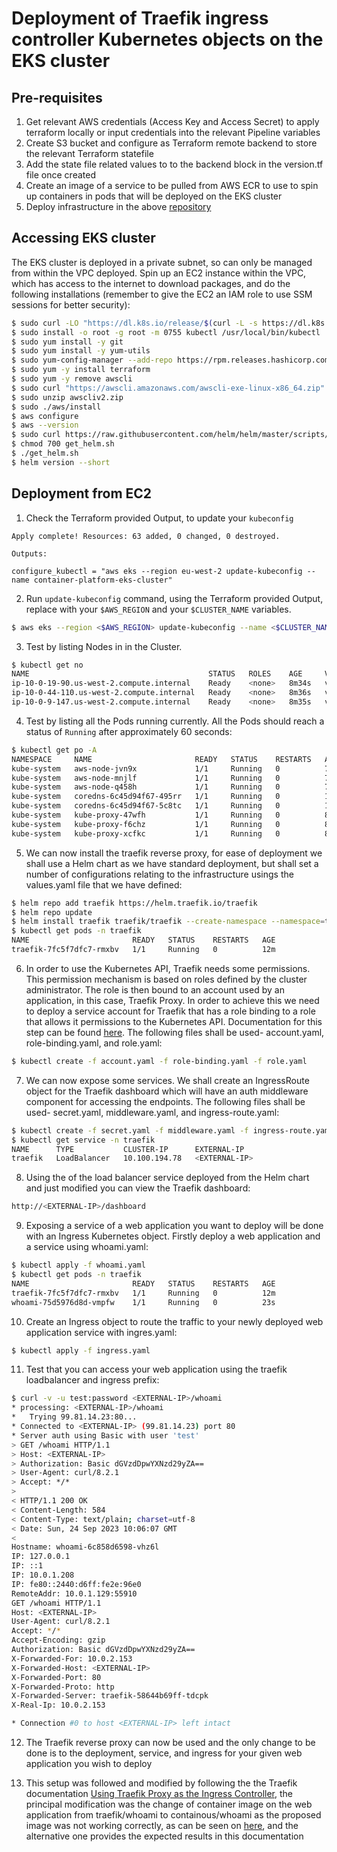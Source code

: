 # Deployment of Traefik ingress controller Kubernetes objects on the EKS cluster

## Pre-requisites
1. Get relevant AWS credentials (Access Key and Access Secret) to apply terraform locally or input credentials into the relevant Pipeline variables
2. Create S3 bucket and configure as Terraform remote backend to store the relevant Terraform statefile
3. Add the state file related values to to the backend block in the version.tf file once created
4. Create an image of a service to be pulled from AWS ECR to use to spin up containers in pods that will be deployed on the EKS cluster
5. Deploy infrastructure in the above [repository](../../)

## Accessing EKS cluster
The EKS cluster is deployed in a private subnet, so can only be managed from 
within the VPC deployed. Spin up an EC2 instance within the VPC, which has
access to the internet to download packages, and do the following installations
(remember to give the EC2 an IAM role to use SSM sessions for better security):

```sh
$ sudo curl -LO "https://dl.k8s.io/release/$(curl -L -s https://dl.k8s.io/release/stable.txt)/bin/linux/amd64/kubectl"
$ sudo install -o root -g root -m 0755 kubectl /usr/local/bin/kubectl
$ sudo yum install -y git
$ sudo yum install -y yum-utils
$ sudo yum-config-manager --add-repo https://rpm.releases.hashicorp.com/AmazonLinux/hashicorp.repo
$ sudo yum -y install terraform
$ sudo yum -y remove awscli
$ sudo curl "https://awscli.amazonaws.com/awscli-exe-linux-x86_64.zip" -o "awscliv2.zip"
$ sudo unzip awscliv2.zip
$ sudo ./aws/install
$ aws configure
$ aws --version
$ sudo curl https://raw.githubusercontent.com/helm/helm/master/scripts/get-helm-3 > get_helm.sh
$ chmod 700 get_helm.sh
$ ./get_helm.sh
$ helm version --short
```

## Deployment from EC2

1. Check the Terraform provided Output, to update your `kubeconfig`

```hcl
Apply complete! Resources: 63 added, 0 changed, 0 destroyed.

Outputs:

configure_kubectl = "aws eks --region eu-west-2 update-kubeconfig --name container-platform-eks-cluster"
```

2. Run `update-kubeconfig` command, using the Terraform provided Output, replace with your `$AWS_REGION` and your `$CLUSTER_NAME` variables.

```sh
$ aws eks --region <$AWS_REGION> update-kubeconfig --name <$CLUSTER_NAME>
```

3. Test by listing Nodes in in the Cluster.

```sh
$ kubectl get no
NAME                                        STATUS   ROLES    AGE     VERSION
ip-10-0-19-90.us-west-2.compute.internal    Ready    <none>   8m34s   v1.26.2-eks-a59e1f0
ip-10-0-44-110.us-west-2.compute.internal   Ready    <none>   8m36s   v1.26.2-eks-a59e1f0
ip-10-0-9-147.us-west-2.compute.internal    Ready    <none>   8m35s   v1.26.2-eks-a59e1f0
```

4. Test by listing all the Pods running currently. All the Pods should reach a status of `Running` after approximately 60 seconds:

```sh
$ kubectl get po -A
NAMESPACE     NAME                       READY   STATUS    RESTARTS   AGE
kube-system   aws-node-jvn9x             1/1     Running   0          7m42s
kube-system   aws-node-mnjlf             1/1     Running   0          7m45s
kube-system   aws-node-q458h             1/1     Running   0          7m49s
kube-system   coredns-6c45d94f67-495rr   1/1     Running   0          14m
kube-system   coredns-6c45d94f67-5c8tc   1/1     Running   0          14m
kube-system   kube-proxy-47wfh           1/1     Running   0          8m32s
kube-system   kube-proxy-f6chz           1/1     Running   0          8m30s
kube-system   kube-proxy-xcfkc           1/1     Running   0          8m31s
```

5. We can now install the traefik reverse proxy, for ease of deployment we shall use a Helm chart as we have standard deployment, but shall set a number of configurations relating to the infrastructure usings the values.yaml file that we have defined:

```sh
$ helm repo add traefik https://helm.traefik.io/traefik
$ helm repo update
$ helm install traefik traefik/traefik --create-namespace --namespace=traefik --values=values.yaml
$ kubectl get pods -n traefik
NAME                       READY   STATUS    RESTARTS   AGE
traefik-7fc5f7dfc7-rmxbv   1/1     Running   0          12m
```

6. In order to use the Kubernetes API, Traefik needs some permissions. This permission mechanism is based on roles defined by the cluster administrator. The role is then bound to an account used by an application, in this case, Traefik Proxy. In order to achieve this we need to deploy a service account for Traefik that has a role binding to a role that allows it permissions to the Kubernetes API. Documentation for this step can be found [here](https://doc.traefik.io/traefik/getting-started/quick-start-with-kubernetes/). The following files shall be used- account.yaml, role-binding.yaml, and role.yaml:

```sh
$ kubectl create -f account.yaml -f role-binding.yaml -f role.yaml
```

7. We can now expose some services. We shall create an IngressRoute object for the Traefik dashboard which will have an auth middleware component for accessing the endpoints. The following files shall be used-  secret.yaml, middleware.yaml, and ingress-route.yaml:

```sh
$ kubectl create -f secret.yaml -f middleware.yaml -f ingress-route.yaml 
$ kubectl get service -n traefik
NAME      TYPE           CLUSTER-IP      EXTERNAL-IP                                                              PORT(S)                      AGE
traefik   LoadBalancer   10.100.194.78   <EXTERNAL-IP>                                                            80:31693/TCP,443:31136/TCP   72s
```

8. Using the <EXTERNAL-IP> of the load balancer service deployed from the Helm chart and just modified you can view the Traefik dashboard:

```sh
http://<EXTERNAL-IP>/dashboard
```

9. Exposing a service of a web application you want to deploy will be done with an Ingress Kubernetes object. Firstly deploy a web application and a service using whoami.yaml:

```sh
$ kubectl apply -f whoami.yaml
$ kubectl get pods -n traefik
NAME                       READY   STATUS    RESTARTS   AGE
traefik-7fc5f7dfc7-rmxbv   1/1     Running   0          12m
whoami-75d5976d8d-vmpfw    1/1     Running   0          23s
```

10. Create an Ingress object to route the traffic to your newly deployed web application service with ingres.yaml:

```sh
$ kubectl apply -f ingress.yaml
```

11. Test that you can access your web application using the traefik loadbalancer <EXTERNAL-IP> and ingress prefix:

```sh
$ curl -v -u test:password <EXTERNAL-IP>/whoami
* processing: <EXTERNAL-IP>/whoami
*   Trying 99.81.14.23:80...
* Connected to <EXTERNAL-IP> (99.81.14.23) port 80
* Server auth using Basic with user 'test'
> GET /whoami HTTP/1.1
> Host: <EXTERNAL-IP>
> Authorization: Basic dGVzdDpwYXNzd29yZA==
> User-Agent: curl/8.2.1
> Accept: */*
>
< HTTP/1.1 200 OK
< Content-Length: 584
< Content-Type: text/plain; charset=utf-8
< Date: Sun, 24 Sep 2023 10:06:07 GMT
<
Hostname: whoami-6c858d6598-vhz6l
IP: 127.0.0.1
IP: ::1
IP: 10.0.1.208
IP: fe80::2440:d6ff:fe2e:96e0
RemoteAddr: 10.0.1.129:55910
GET /whoami HTTP/1.1
Host: <EXTERNAL-IP>
User-Agent: curl/8.2.1
Accept: */*
Accept-Encoding: gzip
Authorization: Basic dGVzdDpwYXNzd29yZA==
X-Forwarded-For: 10.0.2.153
X-Forwarded-Host: <EXTERNAL-IP>
X-Forwarded-Port: 80
X-Forwarded-Proto: http
X-Forwarded-Server: traefik-58644b69ff-tdcpk
X-Real-Ip: 10.0.2.153

* Connection #0 to host <EXTERNAL-IP> left intact
```

12. The Traefik reverse proxy can now be used and the only change to be done is to the deployment, service, and ingress for your given web application you wish to deploy

13. This setup was followed and modified by following the the Traefik documentation [Using Traefik Proxy as the Ingress Controller](https://community.traefik.io/t/using-traefik-proxy-as-the-ingress-controller-traefik-labs/15464/1), the principal modification was the change of container image on the web application from traefik/whoami to containous/whoami as the proposed image was not working correctly, as can be seen on [here](https://stackoverflow.com/questions/62780325/traefik-v2-2-ingress-route-example-not-working), and the alternative one provides the expected results in this documentation